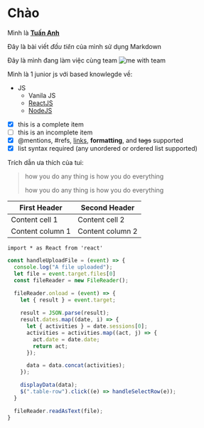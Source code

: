 # Chào

Mình là [__Tuấn Anh__](https://www.facebook.com/hta218)

Đây là bài viết _đầu tiên_ của mình sử dụng Markdown

Đây là mình đang làm việc cùng team ![me with team](https://scontent.fsgn2-4.fna.fbcdn.net/v/t1.0-9/42085292_10155910165683519_7502404419741286400_n.jpg?_nc_cat=109&oh=ade9b74c8b991683f4ef8763b6223eff&oe=5C22041C)

Mình là 1 junior js với based knowlegde về:
* JS
  * Vanila JS
  * [ReactJS](https://reactjs.org)
  * [NodeJS](https://nodejs.org)

- [x] this is a complete item
- [ ] this is an incomplete item
- [x] @mentions, #refs, [links](),
**formatting**, and <del>tags</del>
supported
- [x] list syntax required (any
unordered or ordered list
supported)

Trích dẫn ưa thích của tui: 
> how you do any thing is how you do everything
> 
> how you do any thing is how you do everything

First Header | Second Header
------------ | -------------
Content cell 1 | Content cell 2
Content column 1 | Content column 2

`import * as React from 'react'`

```javascript
const handleUploadFile = (event) => {
  console.log("A file uploaded");
  let file = event.target.files[0]
  const fileReader = new FileReader();

  fileReader.onload = (event) => {
    let { result } = event.target;
    
    result = JSON.parse(result);
    result.dates.map((date, i) => {
      let { activities } = date.sessions[0];
      activities = activities.map((act, j) => {
        act.date = date.date;
        return act;
      });

      data = data.concat(activities);
    });

    displayData(data);
    $(".table-row").click((e) => handleSelectRow(e));
  }

  fileReader.readAsText(file);
}
```